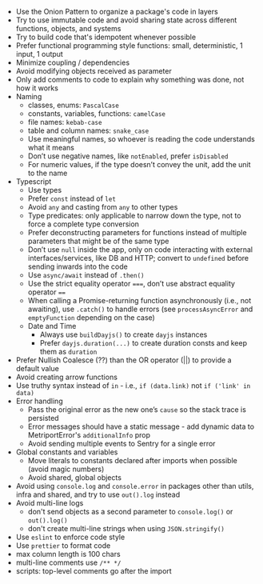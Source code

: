 - Use the Onion Pattern to organize a package's code in layers
- Try to use immutable code and avoid sharing state across different functions, objects, and systems
- Try to build code that's idempotent whenever possible
- Prefer functional programming style functions: small, deterministic, 1 input, 1 output
- Minimize coupling / dependencies
- Avoid modifying objects received as parameter
- Only add comments to code to explain why something was done, not how it works
- Naming
  - classes, enums: `PascalCase`
  - constants, variables, functions: `camelCase`
  - file names: `kebab-case`
  - table and column names: `snake_case`
  - Use meaningful names, so whoever is reading the code understands what it means
  - Don’t use negative names, like `notEnabled`, prefer `isDisabled`
  - For numeric values, if the type doesn’t convey the unit, add the unit to the name
- Typescript
  - Use types
  - Prefer `const` instead of `let`
  - Avoid `any` and casting from `any` to other types
  - Type predicates: only applicable to narrow down the type, not to force a complete type conversion
  - Prefer deconstructing parameters for functions instead of multiple parameters that might be of
    the same type
  - Don’t use `null` inside the app, only on code interacting with external interfaces/services,
    like DB and HTTP; convert to `undefined` before sending inwards into the code
  - Use `async/await` instead of `.then()`
  - Use the strict equality operator `===`, don’t use abstract equality operator `==`
  - When calling a Promise-returning function asynchronously (i.e., not awaiting), use `.catch()` to
    handle errors (see `processAsyncError` and `emptyFunction` depending on the case)
  - Date and Time
    - Always use `buildDayjs()` to create `dayjs` instances
    - Prefer `dayjs.duration(...)` to create duration consts and keep them as `duration`
- Prefer Nullish Coalesce (??) than the OR operator (||) to provide a default value
- Avoid creating arrow functions
- Use truthy syntax instead of `in` - i.e., `if (data.link)` not `if ('link' in data)`
- Error handling
  - Pass the original error as the new one’s `cause` so the stack trace is persisted
  - Error messages should have a static message - add dynamic data to MetriportError's `additionalInfo` prop
  - Avoid sending multiple events to Sentry for a single error
- Global constants and variables
  - Move literals to constants declared after imports when possible (avoid magic numbers)
  - Avoid shared, global objects
- Avoid using `console.log` and `console.error` in packages other than utils, infra and shared,
  and try to use `out().log` instead
- Avoid multi-line logs
  - don't send objects as a second parameter to `console.log()` or `out().log()`
  - don't create multi-line strings when using `JSON.stringify()`
- Use `eslint` to enforce code style
- Use `prettier` to format code
- max column length is 100 chars
- multi-line comments use `/** */`
- scripts: top-level comments go after the import

